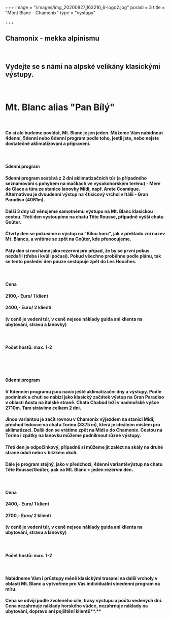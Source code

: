 +++
image = "/images/img_20200827_163216_6-logo2.jpg"
poradi = 3
title = "Mont Blanc - Chamonix"
type = "vystupy"

+++
## **Chamonix - mekka alpinismu**

 

## **Vydejte se s námi na alpské velikány klasickými výstupy.**

 

# **Mt. Blanc alias "Pan Bílý"**

 

#### **Co si ale budeme povídat, Mt. Blanc je jen jeden. Můžeme Vám nabídnout 4denní, 5denní nebo 6denní program podle toho, jestli jste, nebo nejste dostatečně aklimatizovaní a připravení.**

 

#### **5denní program**

#### **5denní program** sestává z 2 dní aklimatizačních túr (a případného seznamování s pohybem na mačkách ve vysokohorském terénu) - Mere de Glace a túra ze stanice lanovky Midi, např. Arete Cosmique. Alternativou je dvoudenní výstup na 4tisícový vrchol v Itálii - Gran Paradiso (4061m).

#### Další 3 dny už věnujeme samotnému výstupu na Mt. Blanc klasickou cestou. Třetí den vystoupíme na chatu Tête Rousse, případně vyšší chatu Goûter.

#### Čtvrtý den se pokusíme o výstup na "Bílou horu", jak v překladu zní název Mt. Blancu, a vrátíme se zpět na Goûter, kde přenocujeme.

#### Pátý den si necháme jako rezervní pro případ, že by se první pokus nezdařil (třeba i kvůli počasí). Pokud všechno proběhne podle plánu, tak se tento poslední den pouze sestupuje zpět do Les Houches.

 

#### **Cena**

#### **2100,- Euro**/ **1 klient**

#### **2400,- Euro/ 2 klienti**

#### (v ceně je vedení túr, v ceně nejsou náklady guida ani klienta na ubytování, stravu a lanovky)

 

#### **Počet hostů:** max. 1-2

 

 

#### **6denní program**

#### V **6denním programu** jsou navíc ještě aklimatizační dny a výstupy. Podle podmínek a chuti se nabízí jako klasický začátek výstup na Gran Paradiso v oblasti Aosta na italské straně. Chata Chabod leží v nadmořské výšce 2710m. Tam strávíme celkem 2 dni.

#### Jinou variantou je začít rovnou v Chamonix výjezdem na stanici Midi, přechod ledovce na chatu Torino (3375 m), která je ideálním místem pro aklimatizaci. Další den se vrátíme zpět na Midi a do Chamonix. Cestou na Torino  i zpátky na lanovku můžeme podniknout různé výstupy.

#### Třetí den je odpočinkový, případně si můžeme jít zalézt na skály na druhé straně údolí nebo v blízkém okolí.

#### Dále je program stejný, jako v předchozí, 4denní variantěvýstup na chatu Tête Rousse/Goûter, pak na Mt. Blanc + jeden rezervní den.

 

#### **Cena**

#### **2400,- Euro/** **1 klient**

#### **2700,- Euro/ 2 klienti**

#### (v ceně je vedení túr, v ceně nejsou náklady guida ani klienta na ubytování, stravu a lanovky)

 

#### **Počet hostů:** max. 1-2

 

#### Nabídneme Vám i průstupy méně klasickými trasami na další vrcholy v oblasti Mt. Blanc a vytvoříme pro Vás individuální vícedenní program na míru.

#### Cena se odvíjí podle zvoleného cíle, trasy výstupu a počtu vedených dní. Cena nezahrnuje náklady horského vůdce, nezahrnuje náklady na ubytování, dopravu ani pojištění klientů**.**
